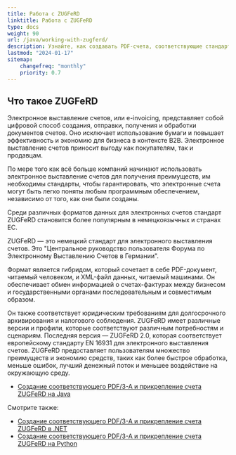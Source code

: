 ```yaml
---
title: Работа с ZUGFeRD
linktitle: Работа с ZUGFeRD
type: docs
weight: 90
url: /java/working-with-zugferd/
description: Узнайте, как создавать PDF-счета, соответствующие стандарту ZUGFeRD, с использованием Aspose.PDF для Java
lastmod: "2024-01-17"
sitemap:
    changefreq: "monthly"
    priority: 0.7
---
```


## Что такое ZUGFeRD

Электронное выставление счетов, или e-invoicing, представляет собой цифровой способ создания, отправки, получения и обработки документов счетов. Оно исключает использование бумаги и повышает эффективность и экономию для бизнеса в контексте B2B. Электронное выставление счетов приносит выгоду как покупателям, так и продавцам.

По мере того как всё больше компаний начинают использовать электронное выставление счетов для получения преимуществ, им необходимы стандарты, чтобы гарантировать, что электронные счета могут быть легко поняты любым программным обеспечением, независимо от того, как они были созданы.

Среди различных форматов данных для электронных счетов стандарт ZUGFeRD становится более популярным в немецкоязычных и странах ЕС.

ZUGFeRD — это немецкий стандарт для электронного выставления счетов. Это "Центральное руководство пользователя Форума по Электронному Выставлению Счетов в Германии".

Формат является гибридом, который сочетает в себе PDF-документ, читаемый человеком, и XML-файл данных, читаемый машинами.
 Он обеспечивает обмен информацией о счетах-фактурах между бизнесом и государственными органами последовательным и совместимым образом.

Он также соответствует юридическим требованиям для долгосрочного архивирования и налогового соблюдения. ZUGFeRD имеет различные версии и профили, которые соответствуют различным потребностям и сценариям. Последняя версия — ZUGFeRD 2.0, которая соответствует европейскому стандарту EN 16931 для электронного выставления счетов.
ZUGFeRD предоставляет пользователям множество преимуществ и экономию средств, таких как более быстрое обработка, меньше ошибок, лучший денежный поток и меньшее воздействие на окружающую среду.


* [Создание соответствующего PDF/3-A и прикрепление счета ZUGFeRD на Java](/pdf/java/attach-zugferd/)

Смотрите также:

* [Создание соответствующего PDF/3-A и прикрепление счета ZUGFeRD в .NET](/pdf/net/attach-zugferd/)
* [Создание соответствующего PDF/3-A и прикрепление счета ZUGFeRD на Python](/pdf/python-net/attach-zugferd/)